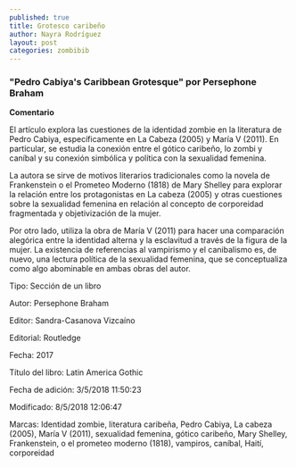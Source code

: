 ```yaml
---
published: true
title: Grotesco caribeño
author: Nayra Rodríguez
layout: post
categories: zombibib
---
```

### "Pedro Cabiya's Caribbean Grotesque" por Persephone Braham


**Comentario**

El artículo explora las cuestiones de la identidad zombie en la literatura de Pedro Cabiya, específicamente en La Cabeza (2005) y María V (2011). En particular, se estudia la conexión entre el gótico caribeño, lo zombi y caníbal y su conexión simbólica y política con la sexualidad femenina.

La autora se sirve de motivos literarios tradicionales como la novela de Frankenstein o el Prometeo Moderno (1818) de Mary Shelley para explorar la relación entre los protagonistas en La cabeza (2005) y otras cuestiones sobre la sexualidad femenina en relación al concepto de corporeidad fragmentada y objetivización de la mujer.

Por otro lado, utiliza la obra de María V (2011) para hacer una comparación alegórica entre la identidad alterna y la esclavitud a través de la figura de la mujer. La existencia de referencias al vampirismo y el canibalismo es, de nuevo, una lectura política de la sexualidad femenina, que se conceptualiza como algo abominable en ambas obras del autor.

Tipo: 	Sección de un libro

Autor: 	Persephone Braham

Editor: 	Sandra-Casanova Vizcaíno

Editorial: 	Routledge

Fecha: 	2017

Título del libro: 	Latin America Gothic

Fecha de adición: 	3/5/2018 11:50:23

Modificado: 	8/5/2018 12:06:47

Marcas: Identidad zombie, literatura caribeña, Pedro Cabiya, La cabeza (2005), María V (2011), sexualidad femenina, gótico caribeño, Mary Shelley, Frankenstein, o el prometeo moderno (1818), vampiros, caníbal, Haití, corporeidad 